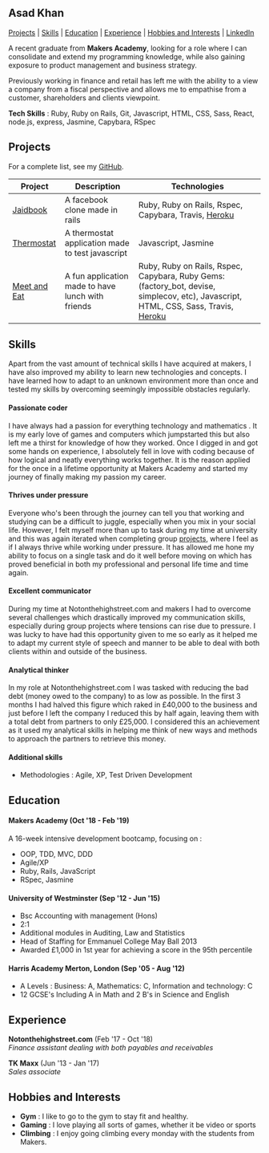 ## Asad Khan

[Projects](#projects) | [Skills](#skills) | [Education](#education) | [Experience](#experience) | [Hobbies and Interests](#hobbies-and-interests) | [LinkedIn](www.linkedin.com/in/asad-khan-b1924859)

A recent graduate from **Makers Academy**, looking for a role where I can consolidate and extend my programming knowledge, while also gaining exposure to product management and business strategy.

Previously working in finance and retail has left me with the ability to a view a company from a fiscal perspective and allows me to empathise from a customer, shareholders and clients viewpoint.

**Tech Skills** : Ruby, Ruby on Rails, Git, Javascript, HTML, CSS, Sass, React, node.js, express, Jasmine, Capybara, RSpec 

## Projects

For a complete list, see my [GitHub](https://github.com/AsadK47?tab=repositoriess).

| Project   | Description | Technologies |
|---        |---         |---           |
| [Jaidbook](https://github.com/AsadK47/Jaidbook)  | A facebook clone made in rails | Ruby, Ruby on Rails, Rspec, Capybara, Travis, [Heroku](https://jaidbook.herokuapp.com/) |
| [Thermostat](https://github.com/AsadK47/Thermostat) | A thermostat application made to test javascript  | Javascript, Jasmine |
| [Meet and Eat](https://github.com/AsadK47/Meet-and-Eat) | A fun application made to have lunch with friends | Ruby, Ruby on Rails, Rspec, Capybara, Ruby Gems: (factory_bot, devise, simplecov, etc), Javascript, HTML, CSS, Sass, Travis, [Heroku](https://meet-andeat.herokuapp.com/) |

## Skills

Apart from the vast amount of technical skills I have acquired at makers, I have also improved my ability to learn new technologies and concepts. I have learned how to adapt to an unknown environment more than once and tested my skills by overcoming seemingly impossible obstacles regularly. 

#### Passionate coder

I have always had a passion for everything technology and mathematics . It is my early love of games and computers which jumpstarted this but also left me a thirst for knowledge of how they worked. Once I digged in and got some hands on experience, I absolutely fell in love with coding because of how logical and neatly everything works together. It is the reason applied for the once in a lifetime opportunity at Makers Academy and started my journey of finally making my passion my career.

#### Thrives under pressure

Everyone who's been through the journey can tell you that working and studying can be a difficult to juggle, especially when you mix in your social life. However, I felt myself more than up to task during my time at university and this was again iterated when completing group [projects](#projects), where I feel as if I always thrive while working under pressure. It has allowed me hone my ability to focus on a single task and do it well before moving on which has proved beneficial in both my professional and personal life time and time again.

#### Excellent communicator

During my time at Notonthehighstreet.com and makers I had to overcome several challenges which drastically improved my communication skills, especially during group projects where tensions can rise due to pressure. I was lucky to have had this opportunity given to me so early as it helped me to adapt my current style of speech and manner to be able to deal with both clients within and outside of the business.

#### Analytical thinker

In my role at Notonthehighstreet.com I was tasked with reducing the bad debt (money owed to the company) to as low as possible. In the first 3 months I had halved this figure which raked in £40,000 to the business and just before I left the company I reduced this by half again, leaving them with a total debt from partners to only £25,000. I considered this an achievement as it used my analytical skills in helping me think of new ways and methods to approach the partners to retrieve this money.

#### Additional skills

 - Methodologies : Agile, XP, Test Driven Development 

## Education

#### Makers Academy (Oct '18 - Feb '19)

A 16-week intensive development bootcamp, focusing on :

- OOP, TDD, MVC, DDD
- Agile/XP
- Ruby, Rails, JavaScript
- RSpec, Jasmine

#### University of Westminster (Sep '12 - Jun '15)

- Bsc Accounting with management (Hons)
- 2:1
- Additional modules in Auditing, Law and Statistics
- Head of Staffing for Emmanuel College May Ball 2013
- Awarded £1,000 in 1st year for achieving a score in the 95th percentile 

#### Harris Academy Merton, London (Sep '05 - Aug '12)

- A Levels : Business: A, Mathematics: C, Information and technology: C
- 12 GCSE's Including A in Math and 2 B's in Science and English

## Experience

**Notonthehighstreet.com** (Feb '17 - Oct '18)    
*Finance assistant dealing with both payables and receivables*  

**TK Maxx** (Jun '13 - Jan '17)   
*Sales associate*  

## Hobbies and Interests
- **Gym** : I like to go to the gym to stay fit and healthy.
- **Gaming** : I love playing all sorts of games, whether it be video or sports
- **Climbing** : I enjoy going climbing every monday with the students from Makers.
